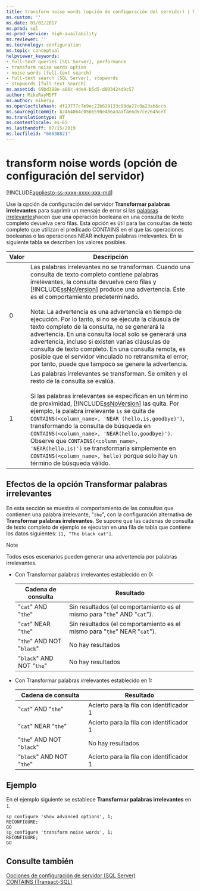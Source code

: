 ```yaml
---
title: transform noise words (opción de configuración del servidor) | Microsoft Docs
ms.custom: ''
ms.date: 03/02/2017
ms.prod: sql
ms.prod_service: high-availability
ms.reviewer: ''
ms.technology: configuration
ms.topic: conceptual
helpviewer_keywords:
- full-text queries [SQL Server], performance
- transform noise words option
- noise words [full-text search]
- full-text search [SQL Server], stopwords
- stopwords [full-text search]
ms.assetid: 69bd388e-a86c-4de4-b5d5-d093424d9c57
author: MikeRayMSFT
ms.author: mikeray
ms.openlocfilehash: df23777c7e9ec22b629133c98da27c8a23ab6ccb
ms.sourcegitcommit: b2464064c0566590e486a3aafae6d67ce2645cef
ms.translationtype: HT
ms.contentlocale: es-ES
ms.lasthandoff: 07/15/2019
ms.locfileid: "68038821"
---
```

# <a name="transform-noise-words-server-configuration-option"></a>transform noise words (opción de configuración del servidor)
[!INCLUDE[appliesto-ss-xxxx-xxxx-xxx-md](../../includes/appliesto-ss-xxxx-xxxx-xxx-md.md)]

  Use la opción de configuración del servidor **Transformar palabras irrelevantes** para suprimir un mensaje de error si las [palabras irrelevantes](../../relational-databases/search/configure-and-manage-stopwords-and-stoplists-for-full-text-search.md)hacen que una operación booleana en una consulta de texto completo devuelva cero filas. Esta opción es útil para las consultas de texto completo que utilizan el predicado CONTAINS en el que las operaciones booleanas o las operaciones NEAR incluyen palabras irrelevantes. En la siguiente tabla se describen los valores posibles.  
  
|Valor|Descripción|  
|-----------|-----------------|  
|0|Las palabras irrelevantes no se transforman. Cuando una consulta de texto completo contiene palabras irrelevantes, la consulta devuelve cero filas y [!INCLUDE[ssNoVersion](../../includes/ssnoversion-md.md)] produce una advertencia. Éste es el comportamiento predeterminado.<br /><br /> Nota: La advertencia es una advertencia en tiempo de ejecución. Por lo tanto, si no se ejecuta la cláusula de texto completo de la consulta, no se generará la advertencia. En una consulta local solo se generará una advertencia, incluso si existen varias cláusulas de consulta de texto completo. En una consulta remota, es posible que el servidor vinculado no retransmita el error; por tanto, puede que tampoco se genere la advertencia.|  
|1|Las palabras irrelevantes se transforman. Se omiten y el resto de la consulta se evalúa.<br /><br /> Si las palabras irrelevantes se especifican en un término de proximidad, [!INCLUDE[ssNoVersion](../../includes/ssnoversion-md.md)] las quita. Por ejemplo, la palabra irrelevante `is` se quita de `CONTAINS(<column_name>, 'NEAR (hello,is,goodbye)')`, transformando la consulta de búsqueda en `CONTAINS(<column_name>, 'NEAR(hello,goodbye)')`. Observe que `CONTAINS(<column_name>, 'NEAR(hello,is)')` se transformaría simplemente en `CONTAINS(<column_name>, hello)` porque solo hay un término de búsqueda válido.|  
  
## <a name="effects-of-the-transform-noise-words-setting"></a>Efectos de la opción Transformar palabras irrelevantes  
 En esta sección se muestra el comportamiento de las consultas que contienen una palabra irrelevante, "`the`", con la configuración alternativa de **Transformar palabras irrelevantes**.  Se supone que las cadenas de consulta de texto completo de ejemplo se ejecutan en una fila de tabla que contiene los datos siguientes: `[1, "The black cat"]`.  
  
> [!NOTE]  
>  Todos esos escenarios pueden generar una advertencia por palabras irrelevantes.  
  
-   Con Transformar palabras irrelevantes establecido en 0:  
  
    |Cadena de consulta|Resultado|  
    |------------------|------------|  
    |"`cat`" AND "`the`"|Sin resultados (el comportamiento es el mismo para "`the`" AND "`cat`").|  
    |"`cat`" NEAR "`the`"|Sin resultados (el comportamiento es el mismo para "`the`" NEAR "`cat`").|  
    |"`the`" AND NOT "`black`"|No hay resultados|  
    |"`black`" AND NOT "`the`"|No hay resultados|  
  
-   Con Transformar palabras irrelevantes establecido en 1:  
  
    |Cadena de consulta|Resultado|  
    |------------------|------------|  
    |"`cat`" AND "`the`"|Acierto para la fila con identificador 1|  
    |"`cat`" NEAR "`the`"|Acierto para la fila con identificador 1|  
    |"`the`" AND NOT "`black`"|No hay resultados|  
    |"`black`" AND NOT "`the`"|Acierto para la fila con identificador 1|  
  
## <a name="example"></a>Ejemplo  
 En el ejemplo siguiente se establece **Transformar palabras irrelevantes** en `1`.  
  
```  
sp_configure 'show advanced options', 1;  
RECONFIGURE;  
GO  
sp_configure 'transform noise words', 1;  
RECONFIGURE;  
GO  
```  
  
## <a name="see-also"></a>Consulte también  
 [Opciones de configuración de servidor &#40;SQL Server&#41;](../../database-engine/configure-windows/server-configuration-options-sql-server.md)   
 [CONTAINS &#40;Transact-SQL&#41;](../../t-sql/queries/contains-transact-sql.md)  
  
  
